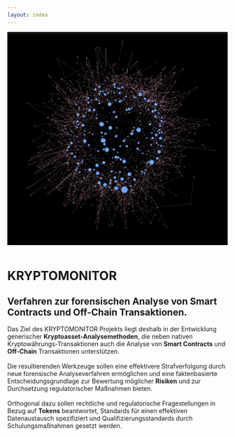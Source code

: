 ```yaml
---
layout: index
---
```


<div class="home">
  <div class = "row">
    <div class = "col s12 m12 l12">
      <div class = "card-panel">
        <div class = "valign-wrapper">
          <div class = "col s12 m3 l3 center">
            <div>
              <a href='/about'>
                <img src="/img/locky.png" alt="" class="circle responsive-img hoverable">
              </a>
            </div>
            <div style = 'padding: 5px 0px'></div>
          </div>
          <div class = "col s12 m9 l9">
            <p>
              <h1>
                KRYPTOMONITOR
              </h1>
              <h2>
                Verfahren zur forensischen Analyse von Smart Contracts und Off-Chain Transaktionen.
              </h2>
            </p>
          </div>
        </div>
      </div>
    </div>
  </div>

  <div class = "row">
    <div class = "col s12 m12 l12">
      <div class = "card-panel">
        Das Ziel des KRYPTOMONITOR Projekts liegt deshalb in der Entwicklung generischer <b>Kryptoasset-Analysemethoden</b>, die neben nativen Kryptowährungs-Transaktionen auch die Analyse von <b>Smart Contracts</b> und <b>Off-Chain</b> Transaktionen unterstützen. 
        <br>
        <br>
        Die resultierenden Werkzeuge sollen eine effektivere Strafverfolgung durch neue forensische Analyseverfahren ermöglichen und eine faktenbasierte Entscheidungsgrundlage zur Bewertung möglicher <b>Risiken</b> und zur Durchsetzung regulatorischer Maßnahmen bieten. 
        <br>
        <br>
        Orthogonal dazu sollen rechtliche und regulatorische Fragestellungen in Bezug auf <b>Tokens</b> beantwortet, Standards für einen effektiven Datenaustausch spezifiziert und Qualifizierungsstandards durch Schulungsmaßnahmen gesetzt werden. 
      </div>
    </div>
  </div>

</div>

<script>
  particlesJS.load('particles-js', '/js/particles.json', function() {
     console.log('callback - particles.js config loaded');
  });

</script>